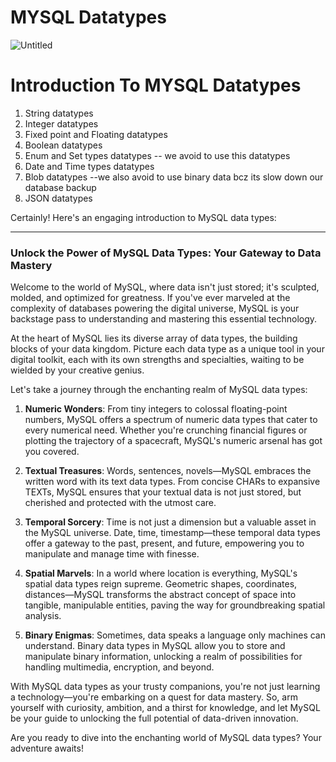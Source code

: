 # MYSQL Datatypes
![Untitled](https://github.com/Techwiz-Laraib/ultimate-mysql-bootcamp/assets/159939710/aec6e2db-3f69-4710-9c07-d3d90fc7d5d3)


# Introduction To MYSQL Datatypes

1. String datatypes
2. Integer datatypes 
3. Fixed point and Floating datatypes
4. Boolean datatypes
5. Enum and Set types datatypes -- we avoid to use this datatypes
6. Date and Time types datatypes
7. Blob datatypes --we also avoid to use binary data bcz its slow down our database backup
8. JSON datatypes

Certainly! Here's an engaging introduction to MySQL data types:

---

### Unlock the Power of MySQL Data Types: Your Gateway to Data Mastery

Welcome to the world of MySQL, where data isn't just stored; it's sculpted, molded, and optimized for greatness. If you've ever marveled at the complexity of databases powering the digital universe, MySQL is your backstage pass to understanding and mastering this essential technology.

At the heart of MySQL lies its diverse array of data types, the building blocks of your data kingdom. Picture each data type as a unique tool in your digital toolkit, each with its own strengths and specialties, waiting to be wielded by your creative genius.

Let's take a journey through the enchanting realm of MySQL data types:

1. **Numeric Wonders**: From tiny integers to colossal floating-point numbers, MySQL offers a spectrum of numeric data types that cater to every numerical need. Whether you're crunching financial figures or plotting the trajectory of a spacecraft, MySQL's numeric arsenal has got you covered.

2. **Textual Treasures**: Words, sentences, novels—MySQL embraces the written word with its text data types. From concise CHARs to expansive TEXTs, MySQL ensures that your textual data is not just stored, but cherished and protected with the utmost care.

3. **Temporal Sorcery**: Time is not just a dimension but a valuable asset in the MySQL universe. Date, time, timestamp—these temporal data types offer a gateway to the past, present, and future, empowering you to manipulate and manage time with finesse.

4. **Spatial Marvels**: In a world where location is everything, MySQL's spatial data types reign supreme. Geometric shapes, coordinates, distances—MySQL transforms the abstract concept of space into tangible, manipulable entities, paving the way for groundbreaking spatial analysis.

5. **Binary Enigmas**: Sometimes, data speaks a language only machines can understand. Binary data types in MySQL allow you to store and manipulate binary information, unlocking a realm of possibilities for handling multimedia, encryption, and beyond.

With MySQL data types as your trusty companions, you're not just learning a technology—you're embarking on a quest for data mastery. So, arm yourself with curiosity, ambition, and a thirst for knowledge, and let MySQL be your guide to unlocking the full potential of data-driven innovation.

Are you ready to dive into the enchanting world of MySQL data types? Your adventure awaits!


